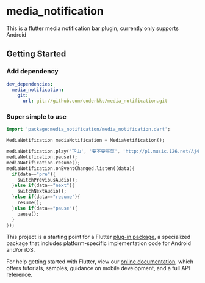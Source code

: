 # media_notification

This is a flutter media notification bar plugin, currently only supports Android


## Getting Started
### Add dependency

```yaml
dev_dependencies:
  media_notification:
    git:
      url: git://github.com/coderkkc/media_notification.git
```

### Super simple to use

```dart
import 'package:media_notification/media_notification.dart';

MediaNotification mediaNotification = MediaNotification();

mediaNotification.play('下山', '要不要买菜', 'http://p1.music.126.net/Aj4X1kpV-C2LLi-e_Xhgvg==/109951164499744148.jpg?param=320y320');
mediaNotification.pause();
mediaNotification.resume();
mediaNotification.onEventChanged.listen((data){
  if(data=="pre"){
    switchPreviousAudio();
  }else if(data=="next"){
    switchNextAudio();
  }else if(data=="resume"){
    resume();
  }else if(data=="pause"){
    pause();
  }
});
```


This project is a starting point for a Flutter
[plug-in package](https://flutter.dev/developing-packages/),
a specialized package that includes platform-specific implementation code for
Android and/or iOS.

For help getting started with Flutter, view our 
[online documentation](https://flutter.dev/docs), which offers tutorials, 
samples, guidance on mobile development, and a full API reference.
